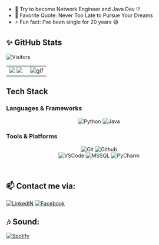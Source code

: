 - 🔭 Try to become Network Engineer and Java Dev !!!
- 🥅 Favorite Quote: Never Too Late to Pursue Your Dreams
- :zap: Fun fact: I've been single for 20 years 😅

## ✨ GitHub Stats   

![Visitors](https://api.visitorbadge.io/api/daily?path=https%3A%2F%2Fgithub.com%2Fdothien3110&label=VISITORS&labelColor=%232ccce4&countColor=%23697689&style=flat)

<table>
<tr>
  <td width="48%">
    <img src="https://github-readme-stats.vercel.app/api?username=dothien3110&show_icons=true&hide=contribs,issues&hide_border=true" />
    <img src="https://github-readme-stats.vercel.app/api/top-langs/?username=dothien3110&layout=compact&show_icons=true&hide_border=true" />
  </td>
  <td width="52%"><img alt="gif" align="right" src=".github/assets/coding.gif"/></td>
</tr>
<table>

## Tech Stack 
### Languages & Frameworks
<p align="center">
<img alt="Python" src="https://img.shields.io/badge/python-3670A0?style=for-the-badge&logo=python&logoColor=ffdd54">
<img alt="Java" src="https://img.shields.io/badge/Java-ED8B00?style=for-the-badge&logo=openjdk&logoColor=white">

<br/>
</p>


### Tools & Platforms
<p align="center">
<img alt="Git" src="https://img.shields.io/badge/Git-f05134?style=for-the-badge&logo=git&logoColor=f05134&labelColor=282828">
<img alt="Github" src="https://img.shields.io/badge/GitHub-100000?style=for-the-badge&logo=github&logoColor=white" />
<br/>
<img alt="VSCode" src="https://img.shields.io/badge/Visual%20Studio%20Code-0078d7.svg?style=for-the-badge&logo=visual-studio-code&logoColor=white">
<img alt="MSSQL" src="https://img.shields.io/badge/Microsoft_SQL_Server-CC2927?style=for-the-badge&logo=microsoft-sql-server&logoColor=white">
<img alt="PyCharm" src="https://img.shields.io/badge/PyCharm-000000.svg?&style=for-the-badge&logo=PyCharm&logoColor=white">
<br/>
</p>
<br />

## 📫 Contact me via:

[![LinkedIN](https://img.shields.io/badge/LinkedIn-0077B5?style=for-the-badge&logo=linkedin&logoColor=white)](https://www.linkedin.com/in/thi%E1%BB%87n-%C4%91%E1%BB%97-69b347322/)
[![Facebook](https://img.shields.io/badge/Facebook-1877F2?style=for-the-badge&logo=facebook&logoColor=white)](https://www.facebook.com/dongocthien1111)

## 🎶 Sound:
[![Spotify](	https://img.shields.io/badge/Spotify-1ED760?&style=for-the-badge&logo=spotify&logoColor=white)](https://open.spotify.com/playlist/4oaJIeAvuxBxbN1rWPvDxl)
<!--
**dothien3110/dothien3110** is a ✨ _special_ ✨ repository because its `README.md` (this file) appears on your GitHub profile.

Here are some ideas to get you started:

- 🔭 I’m currently working on ...
- 🌱 I’m currently learning ...
- 👯 I’m looking to collaborate on ...
- 🤔 I’m looking for help with ...
- 💬 Ask me about ...
- 📫 How to reach me: ...
- 😄 Pronouns: ...
- ⚡ Fun fact: ...
-->
